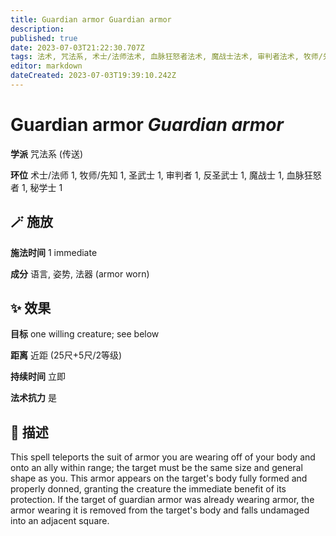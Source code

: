 ```yaml
---
title: Guardian armor Guardian armor
description: 
published: true
date: 2023-07-03T21:22:30.707Z
tags: 法术, 咒法系, 术士/法师法术, 血脉狂怒者法术, 魔战士法术, 审判者法术, 牧师/先知法术, 秘学士法术, 1环法术, 圣武士法术, 反圣武士法术, 传送
editor: markdown
dateCreated: 2023-07-03T19:39:10.242Z
---
```


# **Guardian armor** *Guardian armor*

**学派** 咒法系 (传送) 

**环位** 术士/法师 1, 牧师/先知 1, 圣武士 1, 审判者 1, 反圣武士 1, 魔战士 1, 血脉狂怒者 1, 秘学士 1

## 🪄 施放

**施法时间** 1 immediate

**成分** 语言, 姿势, 法器 (armor worn)

## ✨ 效果 

**目标** one willing creature; see below 

**距离** 近距 (25尺+5尺/2等级)  

**持续时间** 立即 

**法术抗力** 是

## 📖 描述

This spell teleports the suit of armor you are wearing off of your body and onto an ally within range; the target must be the same size and general shape as you. This armor appears on the target's body fully formed and properly donned, granting the creature the immediate benefit of its protection. If the target of guardian armor was already wearing armor, the armor wearing it is removed from the target's body and falls undamaged into an adjacent square.
    